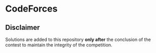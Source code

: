 # CodeForces

## Disclaimer

Solutions are added to this repository **only after** the conclusion of the contest to maintain the integrity of the competition.
